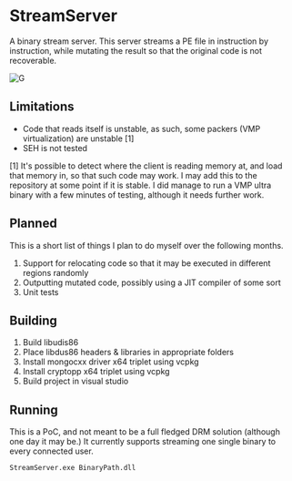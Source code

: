 # StreamServer
A binary stream server. This server streams a PE file in instruction by instruction, while mutating the result so that the 
original code is not recoverable.

![G](https://i.imgur.com/h72lzH7.gif)

## Limitations
* Code that reads itself is unstable, as such, some packers (VMP virtualization) are unstable [1]  
* SEH is not tested  
  

[1] It's possible to detect where the client is reading memory at, and load that memory in, so that such code may work. I may 
add this to the repository at some point if it is stable. I did manage to run a VMP ultra binary with a few minutes of testing, 
although it needs further work.

## Planned
This is a short list of things I plan to do myself over the following months.  

1) Support for relocating code so that it may be executed in different regions randomly
2) Outputting mutated code, possibly using a JIT compiler of some sort
3) Unit tests

## Building
1) Build libudis86
2) Place libdus86 headers & libraries in appropriate folders
3) Install mongocxx driver x64 triplet using vcpkg
4) Install cryptopp x64 triplet using vcpkg
5) Build project in visual studio

## Running
This is a PoC, and not meant to be a full fledged DRM solution (although one day it may be.) It currently supports streaming one 
single binary to every connected user.

```
StreamServer.exe BinaryPath.dll
```
